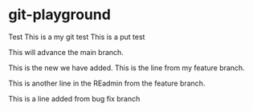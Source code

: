# git-playground
Test
This is a my git test
This is a put test

This will advance the main branch.

This is the new we have added.
This is the line from my feature branch.

This is another line in the REadmin from the feature branch.

This is a line added from bug fix branch
